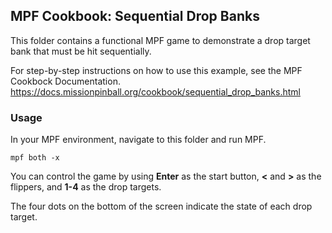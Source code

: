 ## MPF Cookbook: Sequential Drop Banks

This folder contains a functional MPF game to demonstrate a drop target bank that must be hit sequentially.

For step-by-step instructions on how to use this example, see the MPF Cookbock Documentation.
https://docs.missionpinball.org/cookbook/sequential_drop_banks.html

### Usage

In your MPF environment, navigate to this folder and run MPF.

```
mpf both -x
```

You can control the game by using **Enter** as the start button, **<** and **>** as
the flippers, and **1-4** as the drop targets.

The four dots on the bottom of the screen indicate the state of each drop target.
